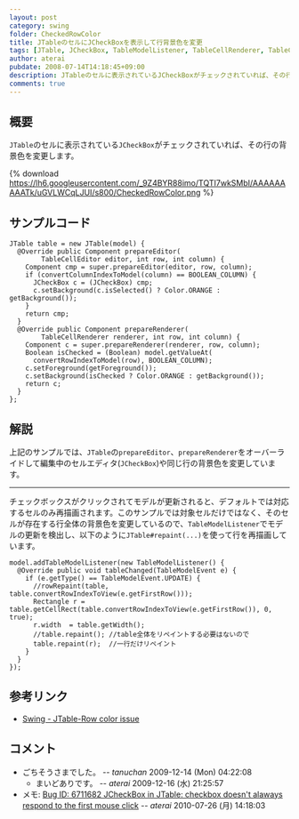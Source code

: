 ```yaml
---
layout: post
category: swing
folder: CheckedRowColor
title: JTableのセルにJCheckBoxを表示して行背景色を変更
tags: [JTable, JCheckBox, TableModelListener, TableCellRenderer, TableCellEditor]
author: aterai
pubdate: 2008-07-14T14:18:45+09:00
description: JTableのセルに表示されているJCheckBoxがチェックされていれば、その行の背景色を変更します。
comments: true
---
```

## 概要
`JTable`のセルに表示されている`JCheckBox`がチェックされていれば、その行の背景色を変更します。

{% download https://lh6.googleusercontent.com/_9Z4BYR88imo/TQTI7wkSMbI/AAAAAAAAATk/uGVLWCqLJUI/s800/CheckedRowColor.png %}

## サンプルコード
<pre class="prettyprint"><code>JTable table = new JTable(model) {
  @Override public Component prepareEditor(
        TableCellEditor editor, int row, int column) {
    Component cmp = super.prepareEditor(editor, row, column);
    if (convertColumnIndexToModel(column) == BOOLEAN_COLUMN) {
      JCheckBox c = (JCheckBox) cmp;
      c.setBackground(c.isSelected() ? Color.ORANGE : getBackground());
    }
    return cmp;
  }
  @Override public Component prepareRenderer(
        TableCellRenderer renderer, int row, int column) {
    Component c = super.prepareRenderer(renderer, row, column);
    Boolean isChecked = (Boolean) model.getValueAt(
      convertRowIndexToModel(row), BOOLEAN_COLUMN);
    c.setForeground(getForeground());
    c.setBackground(isChecked ? Color.ORANGE : getBackground());
    return c;
  }
};
</code></pre>

## 解説
上記のサンプルでは、`JTable`の`prepareEditor`、`prepareRenderer`をオーバーライドして編集中のセルエディタ(`JCheckBox`)や同じ行の背景色を変更しています。

- - - -
チェックボックスがクリックされてモデルが更新されると、デフォルトでは対応するセルのみ再描画されます。このサンプルでは対象セルだけではなく、そのセルが存在する行全体の背景色を変更しているので、`TableModelListener`でモデルの更新を検出し、以下のように`JTable#repaint(...)`を使って行を再描画しています。

<pre class="prettyprint"><code>model.addTableModelListener(new TableModelListener() {
  @Override public void tableChanged(TableModelEvent e) {
    if (e.getType() == TableModelEvent.UPDATE) {
      //rowRepaint(table, table.convertRowIndexToView(e.getFirstRow()));
      Rectangle r = table.getCellRect(table.convertRowIndexToView(e.getFirstRow()), 0, true);
      r.width  = table.getWidth();
      //table.repaint(); //table全体をリペイントする必要はないので
      table.repaint(r);  //一行だけリペイント
    }
  }
});
</code></pre>

## 参考リンク
- [Swing - JTable-Row color issue](https://community.oracle.com/thread/1361072)

<!-- dummy comment line for breaking list -->

## コメント
- ごちそうさまでした。 -- *tanuchan* 2009-12-14 (Mon) 04:22:08
    - まいどありです。 -- *aterai* 2009-12-16 (水) 21:25:57
- メモ: [Bug ID: 6711682 JCheckBox in JTable: checkbox doesn't alaways respond to the first mouse click](http://bugs.java.com/bugdatabase/view_bug.do?bug_id=6711682) -- *aterai* 2010-07-26 (月) 14:18:03

<!-- dummy comment line for breaking list -->
